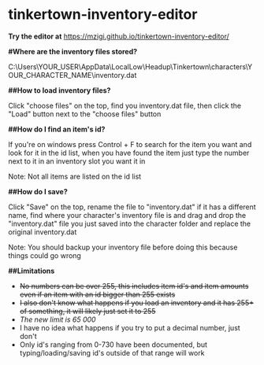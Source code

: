 # tinkertown-inventory-editor

**Try the editor at**
https://mzigi.github.io/tinkertown-inventory-editor/

**#Where are the inventory files stored?**

C:\Users\YOUR_USER\AppData\LocalLow\Headup\Tinkertown\characters\YOUR_CHARACTER_NAME\inventory.dat

**##How to load inventory files?**

Click "choose files" on the top, find you inventory.dat file, then click the "Load" button next to the "choose files" button

**##How do I find an item's id?**

If you're on windows press Control + F to search for the item you want and look for it in the id list, 
when you have found the item just type the number next to it in an inventory slot you want it in

Note: Not all items are listed on the id list

**##How do I save?**

Click "Save" on the top, rename the file to "inventory.dat" if it has a different name, find where your character's inventory file is
and drag and drop the "inventory.dat" file you just saved into the character folder and replace the original inventory.dat

Note: You should backup your inventory file before doing this because things could go wrong

**##Limitations**

* ~~No numbers can be over 255, this includes item id's and item amounts even if an item with an id bigger than 255 exists~~
* ~~I also don't know what happens if you load an inventory and it has 255+ of something, it will likely just set it to 255~~
* *The new limit is 65 000*
* I have no idea what happens if you try to put a decimal number, just don't
* Only id's ranging from 0-730 have been documented, but typing/loading/saving id's outside of that range will work
